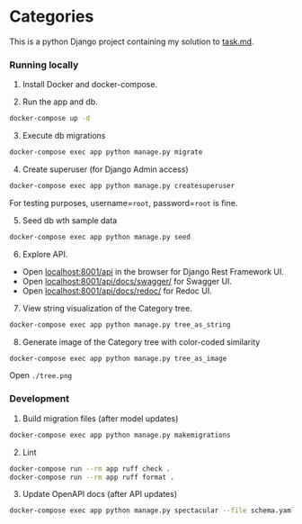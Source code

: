 # Categories

This is a python Django project containing my solution to [task.md](./task.md).

### Running locally

1. Install Docker and docker-compose.

2. Run the app and db.
```bash
docker-compose up -d
```

3. Execute db migrations
```bash
docker-compose exec app python manage.py migrate
```

4. Create superuser (for Django Admin access)
```bash
docker-compose exec app python manage.py createsuperuser
```
For testing purposes, username=`root`, password=`root` is fine.

5. Seed db wth sample data
```bash
docker-compose exec app python manage.py seed
```

6. Explore API.
- Open [localhost:8001/api](localhost:8001/api) in the browser for Django Rest Framework UI.
- Open [localhost:8001/api/docs/swagger/](localhost:8001/api/docs/swagger/) for Swagger UI.
- Open [localhost:8001/api/docs/redoc/](localhost:8001/api/docs/swagger/) for Redoc UI.

7. View string visualization of the Category tree.
```bash
docker-compose exec app python manage.py tree_as_string
```

8. Generate image of the Category tree with color-coded similarity
```bash
docker-compose exec app python manage.py tree_as_image
```
Open `./tree.png`


### Development

1. Build migration files (after model updates)
```bash
docker-compose exec app python manage.py makemigrations
```

2. Lint
```bash
docker-compose run --rm app ruff check .
docker-compose run --rm app ruff format .
```

3. Update OpenAPI docs (after API updates)
```bash
docker-compose exec app python manage.py spectacular --file schema.yaml
```
